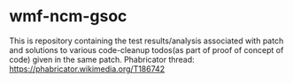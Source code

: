 # wmf-ncm-gsoc
This is repository containing the test results/analysis associated with patch and solutions to various code-cleanup todos(as part of proof of concept of code) given in the same patch. Phabricator thread: https://phabricator.wikimedia.org/T186742
